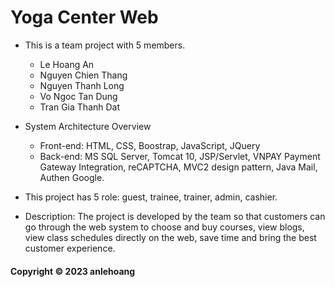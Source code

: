 # Yoga Center Web

* This is a team project with 5 members.
	- Le Hoang An
	- Nguyen Chien Thang 
	- Nguyen Thanh Long
	- Vo Ngoc Tan Dung
	- Tran Gia Thanh Dat

* System Architecture Overview 
	- Front-end: HTML, CSS, Boostrap, JavaScript, JQuery
	- Back-end: MS SQL Server, Tomcat 10, JSP/Servlet, VNPAY Payment Gateway Integration, reCAPTCHA, MVC2 design pattern, 
			 Java Mail, Authen Google.

* This project has 5 role: guest, trainee, trainer, admin, cashier.

* Description: The project is developed by the team so that customers can go through the web system to choose and buy courses, 
		    view blogs, view class schedules directly on the web, save time and bring the best customer experience.

#### Copyright &#169; 2023 anlehoang
